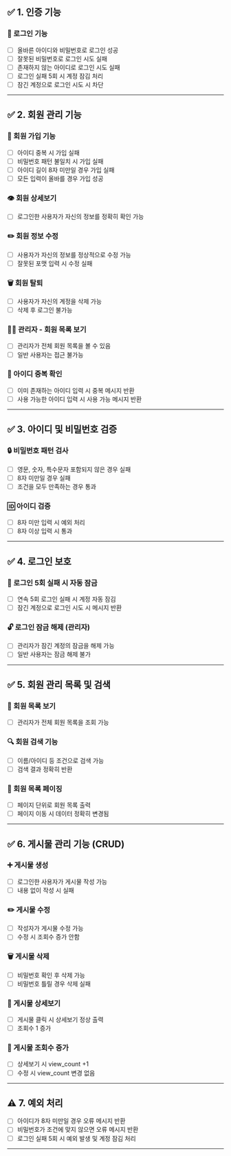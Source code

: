 ## ✅ 1. 인증 기능

### 🔐 로그인 기능
- [ ] 올바른 아이디와 비밀번호로 로그인 성공
- [ ] 잘못된 비밀번호로 로그인 시도 실패
- [ ] 존재하지 않는 아이디로 로그인 시도 실패
- [ ] 로그인 실패 5회 시 계정 잠김 처리
- [ ] 잠긴 계정으로 로그인 시도 시 차단

---

## ✅ 2. 회원 관리 기능

### 👤 회원 가입 기능
- [ ] 아이디 중복 시 가입 실패
- [ ] 비밀번호 패턴 불일치 시 가입 실패
- [ ] 아이디 길이 8자 미만일 경우 가입 실패
- [ ] 모든 입력이 올바를 경우 가입 성공

### 👁️ 회원 상세보기
- [ ] 로그인한 사용자가 자신의 정보를 정확히 확인 가능

### ✏️ 회원 정보 수정
- [ ] 사용자가 자신의 정보를 정상적으로 수정 가능
- [ ] 잘못된 포맷 입력 시 수정 실패

### 🗑️ 회원 탈퇴
- [ ] 사용자가 자신의 계정을 삭제 가능
- [ ] 삭제 후 로그인 불가능

### 🧑‍💼 관리자 - 회원 목록 보기
- [ ] 관리자가 전체 회원 목록을 볼 수 있음
- [ ] 일반 사용자는 접근 불가능

### 🔎 아이디 중복 확인
- [ ] 이미 존재하는 아이디 입력 시 중복 메시지 반환
- [ ] 사용 가능한 아이디 입력 시 사용 가능 메시지 반환

---

## ✅ 3. 아이디 및 비밀번호 검증

### 🔒 비밀번호 패턴 검사
- [ ] 영문, 숫자, 특수문자 포함되지 않은 경우 실패
- [ ] 8자 미만일 경우 실패
- [ ] 조건을 모두 만족하는 경우 통과

### 🆔 아이디 검증
- [ ] 8자 미만 입력 시 예외 처리
- [ ] 8자 이상 입력 시 통과

---

## ✅ 4. 로그인 보호

### 🚫 로그인 5회 실패 시 자동 잠금
- [ ] 연속 5회 로그인 실패 시 계정 자동 잠김
- [ ] 잠긴 계정으로 로그인 시도 시 메시지 반환

### 🔓 로그인 잠금 해제 (관리자)
- [ ] 관리자가 잠긴 계정의 잠금을 해제 가능
- [ ] 일반 사용자는 잠금 해제 불가

---

## ✅ 5. 회원 관리 목록 및 검색

### 📄 회원 목록 보기
- [ ] 관리자가 전체 회원 목록을 조회 가능

### 🔍 회원 검색 기능
- [ ] 이름/아이디 등 조건으로 검색 가능
- [ ] 검색 결과 정확히 반환

### 📄 회원 목록 페이징
- [ ] 페이지 단위로 회원 목록 출력
- [ ] 페이지 이동 시 데이터 정확히 변경됨

---

## ✅ 6. 게시물 관리 기능 (CRUD)

### ➕ 게시물 생성
- [ ] 로그인한 사용자가 게시물 작성 가능
- [ ] 내용 없이 작성 시 실패

### ✏️ 게시물 수정
- [ ] 작성자가 게시물 수정 가능
- [ ] 수정 시 조회수 증가 안함

### 🗑️ 게시물 삭제
- [ ] 비밀번호 확인 후 삭제 가능
- [ ] 비밀번호 틀릴 경우 삭제 실패

### 📄 게시물 상세보기
- [ ] 게시물 클릭 시 상세보기 정상 출력
- [ ] 조회수 1 증가

### 🔢 게시물 조회수 증가
- [ ] 상세보기 시 view_count +1
- [ ] 수정 시 view_count 변경 없음

---

## ⚠️ 7. 예외 처리

- [ ] 아이디가 8자 미만일 경우 오류 메시지 반환
- [ ] 비밀번호가 조건에 맞지 않으면 오류 메시지 반환
- [ ] 로그인 실패 5회 시 예외 발생 및 계정 잠김 처리

---
